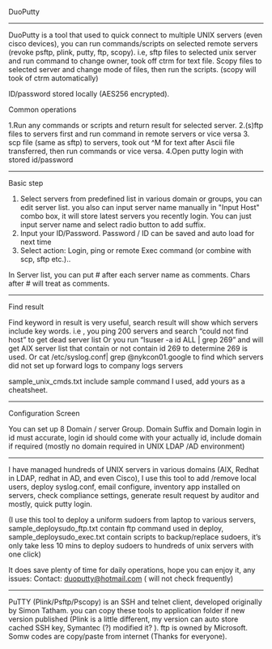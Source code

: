 DuoPutty

-------------------------------------------------------------------------------------------------------------------------------------------------

DuoPutty is a tool that used to quick connect to multiple UNIX servers (even cisco devices), you can run commands/scripts on selected remote servers (revoke psftp, plink, putty, ftp, scopy). i.e, sftp files to selected unix server and run command to change owner, took off ctrm for text file.  Scopy files to selected server and change mode of files, then run the scripts. (scopy will took of ctrm automatically) 

ID/password stored locally (AES256 encrypted).

Common operations

1.Run any commands or scripts and return result for selected server. 
2.(s)ftp files to servers first and run command in remote servers or vice versa
3. scp file (same as sftp) to servers, took out ^M for text after Ascii file transferred, then run commands or vice versa.
4.Open putty login with stored id/password
 
-------------------------------------------------------------------------------------------------------------------------------------------------

Basic step

1. Select servers from predefined list in various domain or groups, you can edit server list.
   you also can input server name manually in "Input Host" combo box, it will store latest servers you recently login. You can just input server name and select radio button to add suffix.
2. Input your ID/Password. Password / ID can be saved and auto load for next time 
3. Select action: Login, ping or remote Exec command (or combine with scp, sftp  etc.)..

In Server list, you can put # after each server name as comments. Chars after # will treat as comments.

-------------------------------------------------------------------------------------------------------------------------------------------------

Find result

Find keyword in result is very useful, search result will show which servers include key words. i.e , you ping 200 servers and search “could not find host” to get dead server list
Or you run “lsuser -a id ALL | grep 269” and will get AIX server list that contain or not contain id 269 to determine 269 is used.   Or cat /etc/syslog.conf| grep @nykcon01.google to find which servers did not set up forward logs to company logs servers

sample_unix_cmds.txt include sample command I used, add yours as a cheatsheet.
  
-------------------------------------------------------------------------------------------------------------------------------------------------

Configuration Screen

You can set up 8 Domain / server Group. Domain Suffix and Domain login in id must accurate, login id should come with your actually id, include domain if required (mostly no domain required in UNIX LDAP /AD environment)

-------------------------------------------------------------------------------------------------------------------------------------------------

I have managed hundreds of UNIX servers in various domains (AIX, Redhat in LDAP, redhat in AD, and even Cisco), I use this tool to add /remove local users, deploy syslog.conf, email configure, inventory app installed on servers, check compliance settings,   generate result request by auditor and mostly, quick putty login.

(I use this tool to deploy a uniform sudoers from laptop to various servers, sample_deploysudo_ftp.txt contain ftp command used in deploy, sample_deploysudo_exec.txt contain scripts to backup/replace sudoers, it’s only take less 10 mins to deploy sudoers to hundreds of unix servers with one click)

It does save plenty of time for daily operations, hope you can enjoy it, any issues:
 Contact: duoputty@hotmail.com  ( will not check frequently)

-------------------------------------------------------------------------------------------------------------------------------------------------

PuTTY (Plink/Psftp/Pscopy) is an SSH and telnet client, developed originally by Simon Tatham. you can copy these tools to application folder if new version published (Plink is a little different, my version can auto store cached SSH key, Symantec (?) modified it? ). ftp is owned by Microsoft. Somw codes are copy/paste from internet (Thanks for everyone).
 

